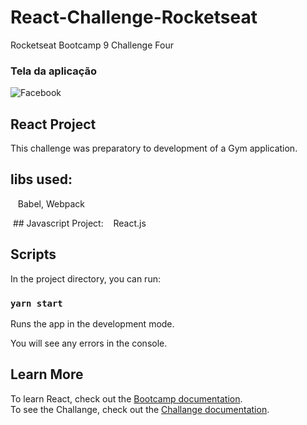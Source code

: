 # React-Challenge-Rocketseat
Rocketseat Bootcamp 9 Challenge Four

### Tela da aplicação

![Facebook](https://github.com/keepact/React-Challenge-Rocketseat/blob/master/src/assets/screen.png)

## React Project

This challenge was preparatory to development of a Gym application.

## libs used:
  
 Babel, Webpack 

 ## Javascript Project:
 
 React.js

## Scripts

In the project directory, you can run:

### `yarn start`

Runs the app in the development mode.<br />

You will see any errors in the console.

## Learn More

To learn React, check out the [Bootcamp documentation](https://rocketseat.com.br).<br />
To see the Challange, check out the [Challange documentation](https://github.com/Rocketseat/bootcamp-gostack-desafio-04).
